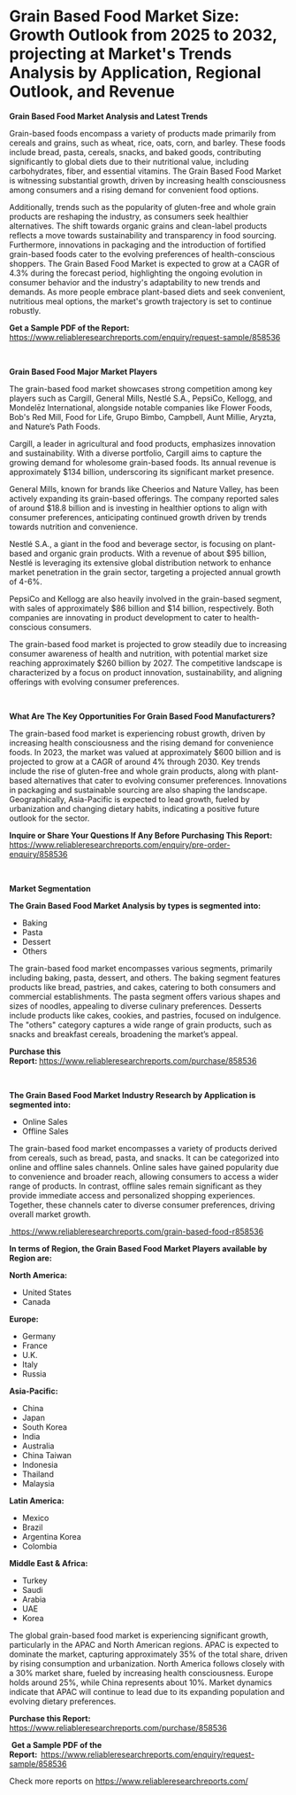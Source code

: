 <p><h1>Grain Based Food Market Size: Growth Outlook from 2025 to 2032, projecting at Market's Trends Analysis by Application, Regional Outlook, and Revenue</h1></p><p><strong>Grain Based Food Market Analysis and Latest Trends</strong></p>
<p><p>Grain-based foods encompass a variety of products made primarily from cereals and grains, such as wheat, rice, oats, corn, and barley. These foods include bread, pasta, cereals, snacks, and baked goods, contributing significantly to global diets due to their nutritional value, including carbohydrates, fiber, and essential vitamins. The Grain Based Food Market is witnessing substantial growth, driven by increasing health consciousness among consumers and a rising demand for convenient food options. </p><p>Additionally, trends such as the popularity of gluten-free and whole grain products are reshaping the industry, as consumers seek healthier alternatives. The shift towards organic grains and clean-label products reflects a move towards sustainability and transparency in food sourcing. Furthermore, innovations in packaging and the introduction of fortified grain-based foods cater to the evolving preferences of health-conscious shoppers. The Grain Based Food Market is expected to grow at a CAGR of 4.3% during the forecast period, highlighting the ongoing evolution in consumer behavior and the industry's adaptability to new trends and demands. As more people embrace plant-based diets and seek convenient, nutritious meal options, the market's growth trajectory is set to continue robustly.</p></p>
<p><strong>Get a Sample PDF of the Report:&nbsp;</strong> <a href="https://www.reliableresearchreports.com/enquiry/request-sample/858536?utm_campaign=2317&utm_medium=2&utm_source=Github&utm_content=ia&utm_term=28022025&utm_id=grain-based-food">https://www.reliableresearchreports.com/enquiry/request-sample/858536</a></p>
<p>&nbsp;</p>
<p><strong>Grain Based Food Major Market Players</strong></p>
<p><p>The grain-based food market showcases strong competition among key players such as Cargill, General Mills, Nestlé S.A., PepsiCo, Kellogg, and Mondelēz International, alongside notable companies like Flower Foods, Bob's Red Mill, Food for Life, Grupo Bimbo, Campbell, Aunt Millie, Aryzta, and Nature’s Path Foods.</p><p>Cargill, a leader in agricultural and food products, emphasizes innovation and sustainability. With a diverse portfolio, Cargill aims to capture the growing demand for wholesome grain-based foods. Its annual revenue is approximately $134 billion, underscoring its significant market presence.</p><p>General Mills, known for brands like Cheerios and Nature Valley, has been actively expanding its grain-based offerings. The company reported sales of around $18.8 billion and is investing in healthier options to align with consumer preferences, anticipating continued growth driven by trends towards nutrition and convenience.</p><p>Nestlé S.A., a giant in the food and beverage sector, is focusing on plant-based and organic grain products. With a revenue of about $95 billion, Nestlé is leveraging its extensive global distribution network to enhance market penetration in the grain sector, targeting a projected annual growth of 4-6%.</p><p>PepsiCo and Kellogg are also heavily involved in the grain-based segment, with sales of approximately $86 billion and $14 billion, respectively. Both companies are innovating in product development to cater to health-conscious consumers.</p><p>The grain-based food market is projected to grow steadily due to increasing consumer awareness of health and nutrition, with potential market size reaching approximately $260 billion by 2027. The competitive landscape is characterized by a focus on product innovation, sustainability, and aligning offerings with evolving consumer preferences.</p></p>
<p>&nbsp;</p>
<p><strong>What Are The Key Opportunities For Grain Based Food Manufacturers?</strong></p>
<p><p>The grain-based food market is experiencing robust growth, driven by increasing health consciousness and the rising demand for convenience foods. In 2023, the market was valued at approximately $600 billion and is projected to grow at a CAGR of around 4% through 2030. Key trends include the rise of gluten-free and whole grain products, along with plant-based alternatives that cater to evolving consumer preferences. Innovations in packaging and sustainable sourcing are also shaping the landscape. Geographically, Asia-Pacific is expected to lead growth, fueled by urbanization and changing dietary habits, indicating a positive future outlook for the sector.</p></p>
<p><strong>Inquire or Share Your Questions If Any Before Purchasing This Report:</strong> <a href="https://www.reliableresearchreports.com/enquiry/pre-order-enquiry/858536?utm_campaign=2317&utm_medium=2&utm_source=Github&utm_content=ia&utm_term=28022025&utm_id=grain-based-food">https://www.reliableresearchreports.com/enquiry/pre-order-enquiry/858536</a></p>
<p>&nbsp;</p>
<p><strong>Market Segmentation</strong></p>
<p><strong>The Grain Based Food Market Analysis by types is segmented into:</strong></p>
<p><ul><li>Baking</li><li>Pasta</li><li>Dessert</li><li>Others</li></ul></p>
<p><p>The grain-based food market encompasses various segments, primarily including baking, pasta, dessert, and others. The baking segment features products like bread, pastries, and cakes, catering to both consumers and commercial establishments. The pasta segment offers various shapes and sizes of noodles, appealing to diverse culinary preferences. Desserts include products like cakes, cookies, and pastries, focused on indulgence. The "others" category captures a wide range of grain products, such as snacks and breakfast cereals, broadening the market’s appeal.</p></p>
<p><strong>Purchase this Report:&nbsp;</strong><a href="https://www.reliableresearchreports.com/purchase/858536?utm_campaign=2317&utm_medium=2&utm_source=Github&utm_content=ia&utm_term=28022025&utm_id=grain-based-food">https://www.reliableresearchreports.com/purchase/858536</a></p>
<p>&nbsp;</p>
<p><strong>The Grain Based Food Market Industry Research by Application is segmented into:</strong></p>
<p><ul><li>Online Sales</li><li>Offline Sales</li></ul></p>
<p><p>The grain-based food market encompasses a variety of products derived from cereals, such as bread, pasta, and snacks. It can be categorized into online and offline sales channels. Online sales have gained popularity due to convenience and broader reach, allowing consumers to access a wider range of products. In contrast, offline sales remain significant as they provide immediate access and personalized shopping experiences. Together, these channels cater to diverse consumer preferences, driving overall market growth.</p></p>
<p><a href="https://www.reliableresearchreports.com/grain-based-food-r858536?utm_campaign=2317&utm_medium=2&utm_source=Github&utm_content=ia&utm_term=28022025&utm_id=grain-based-food">&nbsp;https://www.reliableresearchreports.com/grain-based-food-r858536</a></p>
<p><strong>In terms of Region, the Grain Based Food Market Players available by Region are:</strong></p>
<p>
    <p> <strong> North America: </strong>
        <ul>
            <li>United States</li>
            <li>Canada</li>
        </ul>
        </p> 
    <p> <strong> Europe: </strong>
        <ul>
            <li>Germany</li>
            <li>France</li>
            <li>U.K.</li>
            <li>Italy</li>
            <li>Russia</li>
        </ul>
        </p> 
    <p> <strong> Asia-Pacific: </strong>
        <ul>
            <li>China</li>
            <li>Japan</li>
            <li>South Korea</li>
            <li>India</li>
            <li>Australia</li>
            <li>China Taiwan</li>
            <li>Indonesia</li>
            <li>Thailand</li>
            <li>Malaysia</li>
        </ul>
        </p> 
    <p> <strong> Latin America: </strong>
        <ul>
            <li>Mexico</li>
            <li>Brazil</li>
            <li>Argentina Korea</li>
            <li>Colombia</li>
        </ul>
        </p> 
    <p> <strong> Middle East & Africa: </strong>
        <ul>
            <li>Turkey</li>
            <li>Saudi</li>
            <li>Arabia</li>
            <li>UAE</li>
            <li>Korea</li>
        </ul>
    </p>
    </p>
<p><p>The global grain-based food market is experiencing significant growth, particularly in the APAC and North American regions. APAC is expected to dominate the market, capturing approximately 35% of the total share, driven by rising consumption and urbanization. North America follows closely with a 30% market share, fueled by increasing health consciousness. Europe holds around 25%, while China represents about 10%. Market dynamics indicate that APAC will continue to lead due to its expanding population and evolving dietary preferences.</p></p>
<p><strong>Purchase this Report: </strong><a href="https://www.reliableresearchreports.com/purchase/858536?utm_campaign=2317&utm_medium=2&utm_source=Github&utm_content=ia&utm_term=28022025&utm_id=grain-based-food">https://www.reliableresearchreports.com/purchase/858536</a></p>
<p>&nbsp;<strong>Get a Sample PDF of the Report:&nbsp;&nbsp;</strong><a href="https://www.reliableresearchreports.com/enquiry/request-sample/858536?utm_campaign=2317&utm_medium=2&utm_source=Github&utm_content=ia&utm_term=28022025&utm_id=grain-based-food">https://www.reliableresearchreports.com/enquiry/request-sample/858536</a></p>
<p><strong></strong></p>
<p>Check more reports on <a href="https://www.reliableresearchreports.com/?utm_campaign=2317&utm_medium=2&utm_source=Github&utm_content=ia&utm_term=28022025&utm_id=grain-based-food">https://www.reliableresearchreports.com/</a></p>